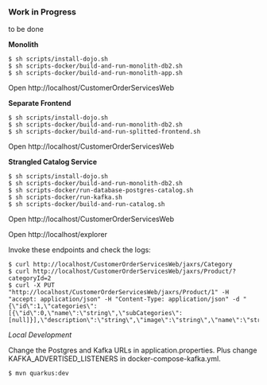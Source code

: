 ### Work in Progress

to be done

**Monolith**

```
$ sh scripts/install-dojo.sh
$ sh scripts-docker/build-and-run-monolith-db2.sh
$ sh scripts-docker/build-and-run-monolith-app.sh
```

Open http://localhost/CustomerOrderServicesWeb


**Separate Frontend**

```
$ sh scripts/install-dojo.sh
$ sh scripts-docker/build-and-run-monolith-db2.sh
$ sh scripts-docker/build-and-run-splitted-frontend.sh
```

Open http://localhost/CustomerOrderServicesWeb


**Strangled Catalog Service**

```
$ sh scripts/install-dojo.sh
$ sh scripts-docker/build-and-run-monolith-db2.sh
$ sh scripts-docker/run-database-postgres-catalog.sh
$ sh scripts-docker/run-kafka.sh
$ sh scripts-docker/build-and-run-catalog.sh
```

Open http://localhost/CustomerOrderServicesWeb

Open http://localhost/explorer

Invoke these endpoints and check the logs:

```
$ curl http://localhost/CustomerOrderServicesWeb/jaxrs/Category
$ curl http://localhost/CustomerOrderServicesWeb/jaxrs/Product/?categoryId=2
$ curl -X PUT "http://localhost/CustomerOrderServicesWeb/jaxrs/Product/1" -H "accept: application/json" -H "Content-Type: application/json" -d "{\"id\":1,\"categories\":[{\"id\":0,\"name\":\"string\",\"subCategories\":[null]}],\"description\":\"string\",\"image\":\"string\",\"name\":\"string\",\"price\":30}"
```

*Local Development*

Change the Postgres and Kafka URLs in application.properties. Plus change KAFKA_ADVERTISED_LISTENERS in docker-compose-kafka.yml.

```
$ mvn quarkus:dev
```
